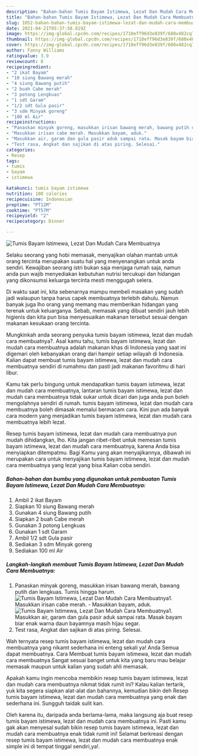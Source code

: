 ```yaml
---
description: "Bahan-bahan Tumis Bayam Istimewa, Lezat Dan Mudah Cara Membuatnya Sederhana Untuk Jualan"
title: "Bahan-bahan Tumis Bayam Istimewa, Lezat Dan Mudah Cara Membuatnya Sederhana Untuk Jualan"
slug: 1052-bahan-bahan-tumis-bayam-istimewa-lezat-dan-mudah-cara-membuatnya-sederhana-untuk-jualan
date: 2021-04-21T05:37:58.819Z
image: https://img-global.cpcdn.com/recipes/1710eff96d3e839f/680x482cq70/tumis-bayam-istimewa-lezat-dan-mudah-cara-membuatnya-foto-resep-utama.jpg
thumbnail: https://img-global.cpcdn.com/recipes/1710eff96d3e839f/680x482cq70/tumis-bayam-istimewa-lezat-dan-mudah-cara-membuatnya-foto-resep-utama.jpg
cover: https://img-global.cpcdn.com/recipes/1710eff96d3e839f/680x482cq70/tumis-bayam-istimewa-lezat-dan-mudah-cara-membuatnya-foto-resep-utama.jpg
author: Fanny Williams
ratingvalue: 3.9
reviewcount: 8
recipeingredient:
- "2 ikat Bayam"
- "10 siung Bawang merah"
- "4 siung Bawang putih"
- "2 buah Cabe merah"
- "3 potong Lengkuas"
- "1 sdt Garam"
- "1/2 sdt Gula pasir"
- "3 sdm Minyak goreng"
- "100 ml Air"
recipeinstructions:
- "Panaskan minyak goreng, masukkan irisan bawang merah, bawang putih dan lengkuas. Tumis hingga harum."
- "Masukkan irisan cabe merah. Masukkan bayam, aduk."
- "Masukkan air, garam dan gula pasir aduk sampai rata. Masak bayam biar enak warna daun bayamnya masih hijau segar."
- "Test rasa, Angkat dan sajikan di atas piring. Selesai."
categories:
- Resep
tags:
- tumis
- bayam
- istimewa

katakunci: tumis bayam istimewa 
nutrition: 180 calories
recipecuisine: Indonesian
preptime: "PT12M"
cooktime: "PT57M"
recipeyield: "2"
recipecategory: Dinner

---
```



![Tumis Bayam Istimewa, Lezat Dan Mudah Cara Membuatnya](https://img-global.cpcdn.com/recipes/1710eff96d3e839f/680x482cq70/tumis-bayam-istimewa-lezat-dan-mudah-cara-membuatnya-foto-resep-utama.jpg)

Selaku seorang yang hobi memasak, menyajikan olahan mantab untuk orang tercinta merupakan suatu hal yang menyenangkan untuk anda sendiri. Kewajiban seorang istri bukan saja menjaga rumah saja, namun anda pun wajib menyediakan kebutuhan nutrisi tercukupi dan hidangan yang dikonsumsi keluarga tercinta mesti menggugah selera.

Di waktu  saat ini, kita sebenarnya mampu membeli masakan yang sudah jadi walaupun tanpa harus capek membuatnya terlebih dahulu. Namun banyak juga lho orang yang memang mau memberikan hidangan yang terenak untuk keluarganya. Sebab, memasak yang dibuat sendiri jauh lebih higienis dan kita pun bisa menyesuaikan makanan tersebut sesuai dengan makanan kesukaan orang tercinta. 



Mungkinkah anda seorang penyuka tumis bayam istimewa, lezat dan mudah cara membuatnya?. Asal kamu tahu, tumis bayam istimewa, lezat dan mudah cara membuatnya adalah makanan khas di Indonesia yang saat ini digemari oleh kebanyakan orang dari hampir setiap wilayah di Indonesia. Kalian dapat membuat tumis bayam istimewa, lezat dan mudah cara membuatnya sendiri di rumahmu dan pasti jadi makanan favoritmu di hari libur.

Kamu tak perlu bingung untuk mendapatkan tumis bayam istimewa, lezat dan mudah cara membuatnya, lantaran tumis bayam istimewa, lezat dan mudah cara membuatnya tidak sukar untuk dicari dan juga anda pun boleh mengolahnya sendiri di rumah. tumis bayam istimewa, lezat dan mudah cara membuatnya boleh dimasak memalui bermacam cara. Kini pun ada banyak cara modern yang menjadikan tumis bayam istimewa, lezat dan mudah cara membuatnya lebih lezat.

Resep tumis bayam istimewa, lezat dan mudah cara membuatnya pun mudah dihidangkan, lho. Kita jangan ribet-ribet untuk memesan tumis bayam istimewa, lezat dan mudah cara membuatnya, karena Anda bisa menyiapkan ditempatmu. Bagi Kamu yang akan menyajikannya, dibawah ini merupakan cara untuk menyajikan tumis bayam istimewa, lezat dan mudah cara membuatnya yang lezat yang bisa Kalian coba sendiri.

<!--inarticleads1-->

##### Bahan-bahan dan bumbu yang digunakan untuk pembuatan Tumis Bayam Istimewa, Lezat Dan Mudah Cara Membuatnya:

1. Ambil 2 ikat Bayam
1. Siapkan 10 siung Bawang merah
1. Gunakan 4 siung Bawang putih
1. Siapkan 2 buah Cabe merah
1. Gunakan 3 potong Lengkuas
1. Gunakan 1 sdt Garam
1. Ambil 1/2 sdt Gula pasir
1. Sediakan 3 sdm Minyak goreng
1. Sediakan 100 ml Air




<!--inarticleads2-->

##### Langkah-langkah membuat Tumis Bayam Istimewa, Lezat Dan Mudah Cara Membuatnya:

1. Panaskan minyak goreng, masukkan irisan bawang merah, bawang putih dan lengkuas. Tumis hingga harum.
<img src="//assets-global.cpcdn.com/assets/icons/button_play-2c75c40dde080a61004c1f40b05d8f140eaff45d7e9e6481dc71c63d2e7c4909.png" alt="Tumis Bayam Istimewa, Lezat Dan Mudah Cara Membuatnya">1. Masukkan irisan cabe merah. - Masukkan bayam, aduk.
<img src="//assets-global.cpcdn.com/assets/icons/button_play-2c75c40dde080a61004c1f40b05d8f140eaff45d7e9e6481dc71c63d2e7c4909.png" alt="Tumis Bayam Istimewa, Lezat Dan Mudah Cara Membuatnya">1. Masukkan air, garam dan gula pasir aduk sampai rata. Masak bayam biar enak warna daun bayamnya masih hijau segar.
1. Test rasa, Angkat dan sajikan di atas piring. Selesai.




Wah ternyata resep tumis bayam istimewa, lezat dan mudah cara membuatnya yang nikamt sederhana ini enteng sekali ya! Anda Semua dapat membuatnya. Cara Membuat tumis bayam istimewa, lezat dan mudah cara membuatnya Sangat sesuai banget untuk kita yang baru mau belajar memasak maupun untuk kalian yang sudah ahli memasak.

Apakah kamu ingin mencoba membikin resep tumis bayam istimewa, lezat dan mudah cara membuatnya nikmat tidak rumit ini? Kalau kalian tertarik, yuk kita segera siapkan alat-alat dan bahannya, kemudian bikin deh Resep tumis bayam istimewa, lezat dan mudah cara membuatnya yang enak dan sederhana ini. Sungguh taidak sulit kan. 

Oleh karena itu, daripada anda berlama-lama, maka langsung aja buat resep tumis bayam istimewa, lezat dan mudah cara membuatnya ini. Pasti kamu gak akan menyesal sudah bikin resep tumis bayam istimewa, lezat dan mudah cara membuatnya enak tidak rumit ini! Selamat berkreasi dengan resep tumis bayam istimewa, lezat dan mudah cara membuatnya enak simple ini di tempat tinggal sendiri,ya!.

